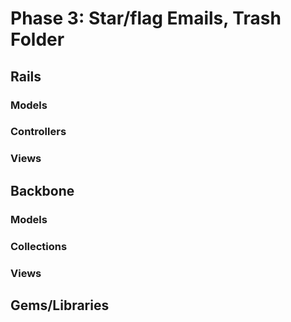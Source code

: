 # Phase 3: Star/flag Emails, Trash Folder

## Rails
### Models

### Controllers

### Views

## Backbone
### Models

### Collections

### Views

## Gems/Libraries
